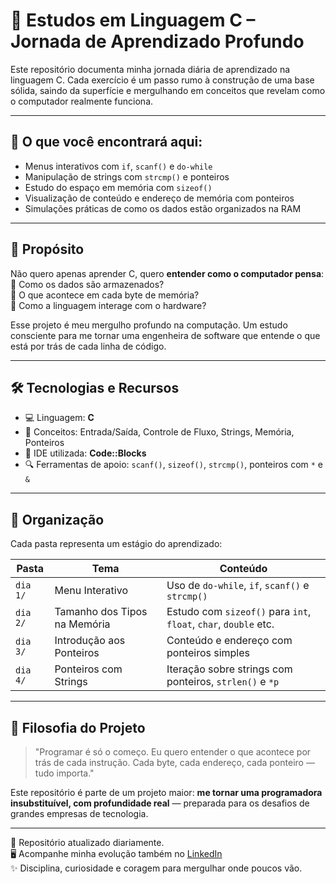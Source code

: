 # 🚀 Estudos em Linguagem C – Jornada de Aprendizado Profundo

Este repositório documenta minha jornada diária de aprendizado na linguagem C. Cada exercício é um passo rumo à construção de uma base sólida, saindo da superfície e mergulhando em conceitos que revelam como o computador realmente funciona.

---

## 📘 O que você encontrará aqui:
- Menus interativos com `if`, `scanf()` e `do-while`
- Manipulação de strings com `strcmp()` e ponteiros
- Estudo do espaço em memória com `sizeof()`
- Visualização de conteúdo e endereço de memória com ponteiros
- Simulações práticas de como os dados estão organizados na RAM

---

## 🎯 Propósito

Não quero apenas aprender C, quero **entender como o computador pensa**:  
📌 Como os dados são armazenados?  
📌 O que acontece em cada byte de memória?  
📌 Como a linguagem interage com o hardware?

Esse projeto é meu mergulho profundo na computação. Um estudo consciente para me tornar uma engenheira de software que entende o que está por trás de cada linha de código.

---

## 🛠️ Tecnologias e Recursos

- 💻 Linguagem: **C**
- 🧠 Conceitos: Entrada/Saída, Controle de Fluxo, Strings, Memória, Ponteiros
- 🧰 IDE utilizada: **Code::Blocks**
- 🔍 Ferramentas de apoio: `scanf()`, `sizeof()`, `strcmp()`, ponteiros com `*` e `&`

---

## 📁 Organização

Cada pasta representa um estágio do aprendizado:

| Pasta  | Tema                          | Conteúdo                                                          |
|--------|-------------------------------|-------------------------------------------------------------------|
| `dia 1/` | Menu Interativo               | Uso de `do-while`, `if`, `scanf()` e `strcmp()`                  |
| `dia 2/` | Tamanho dos Tipos na Memória | Estudo com `sizeof()` para `int`, `float`, `char`, `double` etc. |
| `dia 3/` | Introdução aos Ponteiros     | Conteúdo e endereço com ponteiros simples                         |
| `dia 4/` | Ponteiros com Strings        | Iteração sobre strings com ponteiros, `strlen()` e `*p`          |

---

## 🌊 Filosofia do Projeto

> "Programar é só o começo. Eu quero entender o que acontece por trás de cada instrução. Cada byte, cada endereço, cada ponteiro — tudo importa."

Este repositório é parte de um projeto maior: **me tornar uma programadora insubstituível, com profundidade real** — preparada para os desafios de grandes empresas de tecnologia.

---

📌 Repositório atualizado diariamente.  
🖥️ Acompanhe minha evolução também no [LinkedIn](https://www.linkedin.com/in/munique-feitoza-77034b231)  
✨ Disciplina, curiosidade e coragem para mergulhar onde poucos vão.